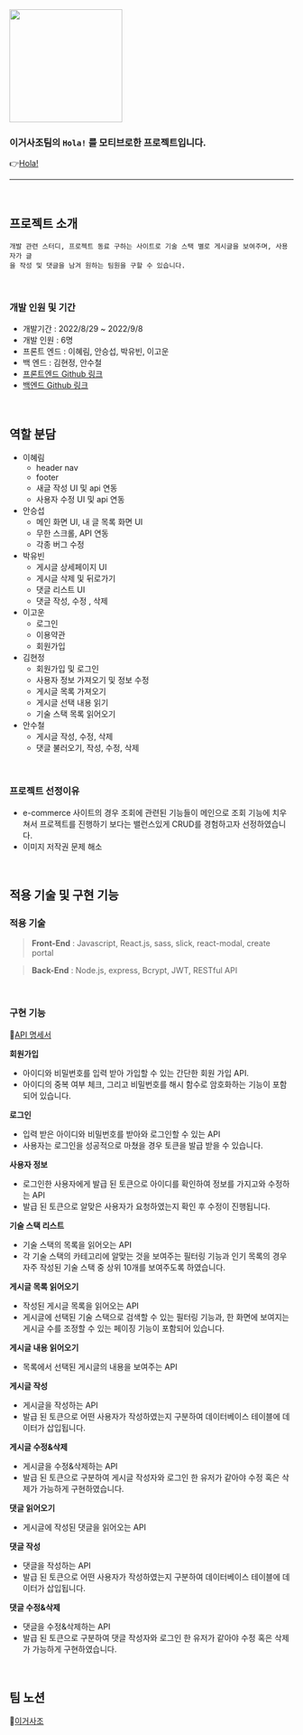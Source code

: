 <img src="https://velog.velcdn.com/images/hh1008/post/8bf080da-6a3c-4cbd-881e-f41fb3fbb0e3/image.png" width="200px"/>

### 이거사조팀의 **`Hola!`** 를 모티브로한 프로젝트입니다.

👉[Hola!](https://holaworld.io/)

---

<br>

## **프로젝트 소개**

```
개발 관련 스터디, 프로젝트 동료 구하는 사이트로 기술 스택 별로 게시글을 보여주며, 사용자가 글
을 작성 및 댓글을 남겨 원하는 팀원을 구할 수 있습니다.
```

<br>


### **개발 인원 및 기간**

- 개발기간 : 2022/8/29 ~ 2022/9/8
- 개발 인원 : 6명
- 프론트 엔드 : 이혜림, 안승섭, 박유빈, 이고운
- 백 엔드 : 김현정, 안수철
- [프론트엔드 Github 링크](https://github.com/wecode-bootcamp-korea/justcode-6-1st-this.4team-front)
- [백엔드 Github 링크](https://github.com/wecode-bootcamp-korea/justcode-6-1st-this.4team-back)

<br>

## 역할 분담

- 이혜림
  - header nav
  - footer
  - 새글 작성 UI 및 api 연동
  - 사용자 수정 UI 및 api 연동
- 안승섭
  - 메인 화면 UI, 내 글 목록 화면 UI
  - 무한 스크롤, API 연동
  - 각종 버그 수정
- 박유빈
  - 게시글 상세페이지 UI
  - 게시글 삭제 및 뒤로가기
  - 댓글 리스트 UI
  - 댓글 작성, 수정 , 삭제
- 이고운
  - 로그인
  - 이용약관
  - 회원가입
- 김현정
  - 회원가입 및 로그인
  - 사용자 정보 가져오기 및 정보 수정
  - 게시글 목록 가져오기
  - 게시글 선택 내용 읽기
  - 기술 스택 목록 읽어오기
- 안수철
  - 게시글 작성, 수정, 삭제
  - 댓글 불러오기, 작성, 수정, 삭제

<br>

### **프로젝트 선정이유**

- e-commerce 사이트의 경우 조회에 관련된 기능들이 메인으로 조회 기능에 치우쳐서 프로젝트를 진행하기 보다는 밸런스있게 CRUD를 경험하고자 선정하였습니다.
- 이미지 저작권 문제 해소

<br>

## **적용 기술 및 구현 기능**

### **적용 기술**

> **Front-End** : Javascript, React.js, sass, slick, react-modal, create portal

> **Back-End** : Node.js, express, Bcrypt, JWT, RESTful API

<br>

### **구현 기능**

📌[API 명세서 ](https://documenter.getpostman.com/view/22723177/2s847Ftsdk)

**회원가입**

- 아이디와 비밀번호를 입력 받아 가입할 수 있는 간단한 회원 가입 API.
- 아이디의 중복 여부 체크, 그리고 비밀번호를 해시 함수로 암호화하는 기능이 포함되어 있습니다.

**로그인**

- 입력 받은 아이디와 비밀번호를 받아와 로그인할 수 있는 API
- 사용자는 로그인을 성공적으로 마쳤을 경우 토큰을 발급 받을 수 있습니다.

**사용자 정보**

- 로그인한 사용자에게 발급 된 토큰으로 아이디를 확인하여 정보를 가지고와 수정하는 API
- 발급 된 토큰으로 알맞은 사용자가 요청하였는지 확인 후 수정이 진행됩니다.

**기술 스택 리스트**

- 기술 스택의 목록을 읽어오는 API
- 각 기술 스택의 카테고리에 알맞는 것을 보여주는 필터링 기능과 인기 목록의 경우 자주 작성된 기술 스택 중 상위 10개를 보여주도록 하였습니다.

**게시글 목록 읽어오기**

- 작성된 게시글 목록을 읽어오는 API
- 게시글에 선택된 기술 스택으로 검색할 수 있는 필터링 기능과, 한 화면에 보여지는 게시글 수를 조정할 수 있는 페이징 기능이 포함되어 있습니다.

**게시글 내용 읽어오기**

- 목록에서 선택된 게시글의 내용을 보여주는 API

**게시글 작성**

- 게시글을 작성하는 API
- 발급 된 토큰으로 어떤 사용자가 작성하였는지 구분하여 데이터베이스 테이블에 데이터가 삽입됩니다.

**게시글 수정&삭제**

- 게시글을 수정&삭제하는 API
- 발급 된 토큰으로 구분하여 게시글 작성자와 로그인 한 유저가 같아야 수정 혹은 삭제가 가능하게 구현하였습니다.

**댓글 읽어오기**

- 게시글에 작성된 댓글을 읽어오는 API

**댓글 작성**

- 댓글을 작성하는 API
- 발급 된 토큰으로 어떤 사용자가 작성하였는지 구분하여 데이터베이스 테이블에 데이터가 삽입됩니다.

**댓글 수정&삭제**

- 댓글을 수정&삭제하는 API
- 발급 된 토큰으로 구분하여 댓글 작성자와 로그인 한 유저가 같아야 수정 혹은 삭제가 가능하게 구현하였습니다.

<br>

## **팀 노션**

📝[이거사조](https://www.notion.so/wecode/4-4193b03c5f434d29a5c055fff938b777)

